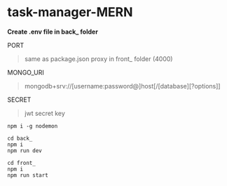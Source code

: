 # task-manager-MERN

**Create .env file in back_ folder**

PORT
> same as package.json proxy in front_ folder (4000)

MONGO_URI
> mongodb+srv://[username:password@]host[/[database][?options]]

SECRET
> jwt secret key

```
npm i -g nodemon

cd back_
npm i
npm run dev

cd front_
npm i
npm run start
```
